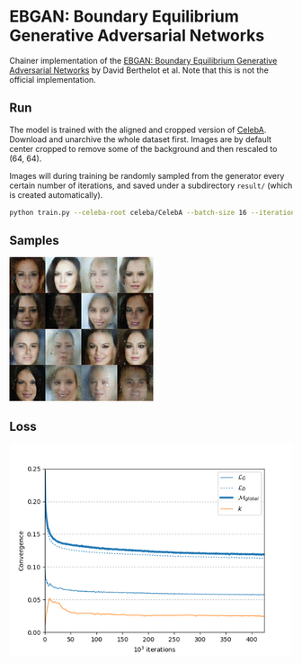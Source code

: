 # EBGAN: Boundary Equilibrium Generative Adversarial Networks

Chainer implementation of the [EBGAN: Boundary Equilibrium Generative Adversarial Networks](https://arxiv.org/abs/1703.10717) by David Berthelot et al. Note that this is not the official implementation.

## Run

The model is trained with the aligned and cropped version of [CelebA](http://mmlab.ie.cuhk.edu.hk/projects/CelebA.html). Download and unarchive the whole dataset first. Images are by default center cropped to remove some of the background and then rescaled to (64, 64).

Images will during training be randomly sampled from the generator every certain number of iterations, and saved under a subdirectory `result/` (which is created automatically).

```bash
python train.py --celeba-root celeba/CelebA --batch-size 16 --iterations 10000 --gpu 1
```

## Samples

![](images/sample_421000.png)

## Loss

![](images/loss.png)
